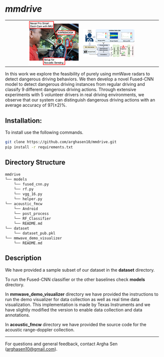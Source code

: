 # <i>mmdrive</i> 

<table>
<tr>
<td>
<img style="float: right;"  src="hardwaresetup.png" width="70%"/>
</td>
<td>
<img style="float: left;" src="framework.png" width="70%"/>
</td>
</tr>
</table>

In this work we explore the feasibility of purely using mmWave radars to detect dangerous driving behaviors. We then develop a novel Fused-CNN model to detect dangerous driving instances from regular driving and classify 9 different
dangerous driving actions. Through extensive  experiments with 5 volunteer drivers in real driving environments, we observe that our system can distinguish dangerous driving actions with an
average accuracy of 97(±2)%. 

## Installation:

To install use the following commands.
```bash
git clone https://github.com/arghasen10/mmdrive.git
pip install -r requirements.txt
```

## Directory Structure


```
mmdrive
└── models
    └── fused_cnn.py
    └── rf.py
    └── vgg_16.py
    └── helper.py
└── acoustic_fmcw
    └── Android
    └── post_process
    └── RF_Classifier
    └── README.md
└── dataset
    └── dataset_pub.pkl
└── mmwave_demo_visualizer
    └── README.md
```

## Description 

We have provided a sample subset of our dataset in the **dataset** directory. 

To run the Fused-CNN classifier or the other baselines check **models** directory.

In **mmwave_demo_visualizer** directory we have provided the instructions to run the demo visualizer for data collection as well as real time data visualization. This implementation is made by Texas Instruments and we have slightly modified the version to enable data collection and data annotations.

In **acoustic_fmcw** directory we have provided the source code for the acoustic range-doppler collection. 

<hr>

For questions and general feedback, contact Argha Sen (arghasen10@gmail.com).

